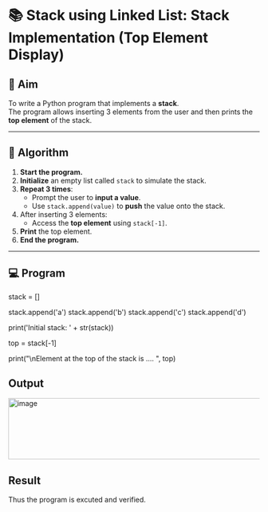 # 📚 Stack using Linked List: Stack Implementation (Top Element Display)

## 🎯 Aim

To write a Python program that implements a **stack**.  
The program allows inserting 3 elements from the user and then prints the **top element** of the stack.

---

## 🧠 Algorithm

1. **Start the program.**
2. **Initialize** an empty list called `stack` to simulate the stack.
3. **Repeat 3 times**:
   - Prompt the user to **input a value**.
   - Use `stack.append(value)` to **push** the value onto the stack.
4. After inserting 3 elements:
   - Access the **top element** using `stack[-1]`.
5. **Print** the top element.
6. **End the program.**

---

## 💻 Program
stack = []

stack.append('a') stack.append('b') stack.append('c') stack.append('d')

print('Initial stack: ' + str(stack))

top = stack[-1]

print("\nElement at the top of the stack is .... ", top)

## Output
<img width="735" height="123" alt="image" src="https://github.com/user-attachments/assets/63548fd9-dca2-41f1-8340-47b2154f9601" />

## Result
Thus the program is excuted and verified.
